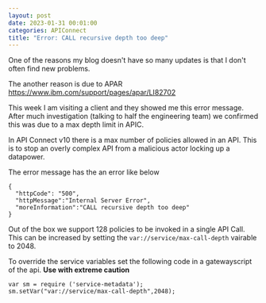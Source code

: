 ```yaml
---
layout: post
date: 2023-01-31 00:01:00
categories: APIConnect
title: "Error: CALL recursive depth too deep"
---
```


One of the reasons my blog doesn't have so many updates is that I don't often find new problems.

The another reason is due to APAR https://www.ibm.com/support/pages/apar/LI82702

<!--more-->

This week I am visiting a client and they showed me this error message. After much investigation (talking to half the engineering team) we confirmed this was due to a max depth limit in APIC.

In API Connect v10 there is a max number of policies allowed in an API. This is to stop an overly complex API from a malicious actor locking up a datapower.

The error message has the an error like below


```
{
  "httpCode": "500",
  "httpMessage":"Internal Server Error",
  "moreInformation":"CALL recursive depth too deep"
}
```

Out of the box we support 128 policies to be invoked in a single API Call. This can be increased by setting the `var://service/max-call-depth` vairable to 2048.


To override the service variables set the following code in a gatewayscript of the api. **Use with extreme caution**

```
var sm = require ('service-metadata');
sm.setVar("var://service/max-call-depth",2048);
```

